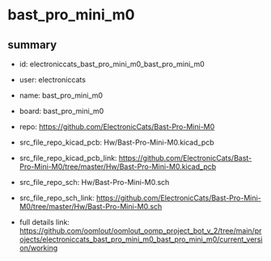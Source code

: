 # bast_pro_mini_m0
 
## summary 
* id: electroniccats_bast_pro_mini_m0_bast_pro_mini_m0
* user: electroniccats
* name: bast_pro_mini_m0
* board: bast_pro_mini_m0
* repo: https://github.com/ElectronicCats/Bast-Pro-Mini-M0
* src_file_repo_kicad_pcb: Hw/Bast-Pro-Mini-M0.kicad_pcb
* src_file_repo_kicad_pcb_link: https://github.com/ElectronicCats/Bast-Pro-Mini-M0/tree/master/Hw/Bast-Pro-Mini-M0.kicad_pcb


* src_file_repo_sch: Hw/Bast-Pro-Mini-M0.sch
* src_file_repo_sch_link: https://github.com/ElectronicCats/Bast-Pro-Mini-M0/tree/master/Hw/Bast-Pro-Mini-M0.sch
* full details link: https://github.com/oomlout/oomlout_oomp_project_bot_v_2/tree/main/projects/electroniccats_bast_pro_mini_m0_bast_pro_mini_m0/current_version/working  






